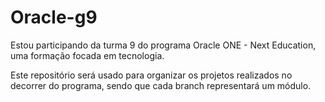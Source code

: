 # Oracle-g9

Estou participando da turma 9 do programa Oracle ONE - Next Education, uma formação focada em tecnologia.

Este repositório será usado para organizar os projetos realizados no decorrer do programa, sendo que cada branch representará um módulo.
